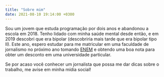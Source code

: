 ```yaml
---
title: "Sobre mim"
date: 2021-08-10 19:14:00 +0300
---
```


Sou um jovem que estuda programação por dois anos e abandonou a escola em 2018. Tenho lidado com minha saúde mental desde então, e em 2019 descobri que era bipolar (descobriria mais tarde que era bipolar tipo II). Este ano, espero estudar para me matricular em uma faculdade de jornalismo no próximo ano tomando [ENEM](https://en.wikipedia.org/wiki/Exame_Nacional_do_Ensino_M%C3%A9dio) e obtendo uma boa nota para obter um desconto em uma universidade particular.

Se por acaso você conhecer um jornalista que possa me dar dicas sobre o trabalho, me avise em minha mídia social!